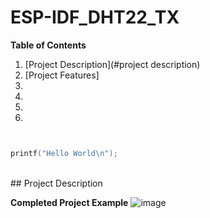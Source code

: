 # ESP-IDF_DHT22_TX

**Table of Contents** 
1. [Project Description](#project description)
1. [Project Features]
1.
1.
1.
1.


```c


printf("Hello World\n");

```
<br>
## Project Description  

**Completed Project Example**
![image](https://github.com/rudi547317/ESP-IDF_DHT22_TX/assets/133919829/0d16897e-867d-4298-a99f-3b3447507038)

